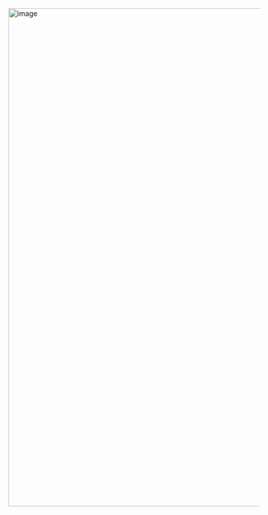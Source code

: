 
<img width="1000" alt="image" src="https://github.com/user-attachments/assets/cefa9008-d010-4b67-9b05-36035a098b2e" />



<!--
**roddor96/roddor96** is a ✨ _special_ ✨ repository because its `README.md` (this file) appears on your GitHub profile.

Here are some ideas to get you started:

- 🔭 I’m currently working on ...
- 🌱 I’m currently learning ...
- 👯 I’m looking to collaborate on ...
- 🤔 I’m looking for help with ...
- 💬 Ask me about ...
- 📫 How to reach me: ...
- 😄 Pronouns: ...
- ⚡ Fun fact: ...
-->
